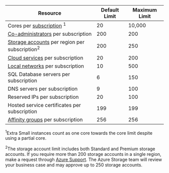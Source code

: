 | Resource | Default Limit | Maximum Limit |
| --- | --- | --- |
| Cores per [subscription](../articles/billing-buy-sign-up-azure-subscription.md) <sup>1</sup> |20 |10,000 |
| [Co-administrators](../articles/billing-add-change-azure-subscription-administrator.md) per subscription |200 |200 |
| [Storage accounts](../articles/storage/common/storage-create-storage-account.md) per region per subscription<sup>2</sup> |200 |250 |
| [Cloud services](../articles/cloud-services/cloud-services-choose-me.md) per subscription |20 |200 |
| [Local networks](http://msdn.microsoft.com/library/jj157100.aspx) per subscription |10 |500 |
| SQL Database servers per subscription |6 |150 |
| DNS servers per subscription |9 |100 |
| Reserved IPs per subscription |20 |100 |
| Hosted service certificates per subscription |199 |199 |
| [Affinity groups](../articles/virtual-network/virtual-networks-migrate-to-regional-vnet.md) per subscription |256 |256 |


<sup>1</sup>Extra Small instances count as one core towards the core limit despite using a partial core.

<sup>2</sup>The storage account limit includes both Standard and Premium storage accounts. If you require more than 200 storage accounts in a single region, make a request through [Azure Support](https://azure.microsoft.com/support/faq/). The Azure Storage team will review your business case and may approve up to 250 storage accounts. 

